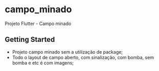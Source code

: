 # campo_minado

Projeto Flutter - Campo minado

## Getting Started

- Projeto campo minado sem a utilização de package;
- Todo o layout de campo aberto, com sinalização, com bomba, sem bomba e etc é com imagens;


